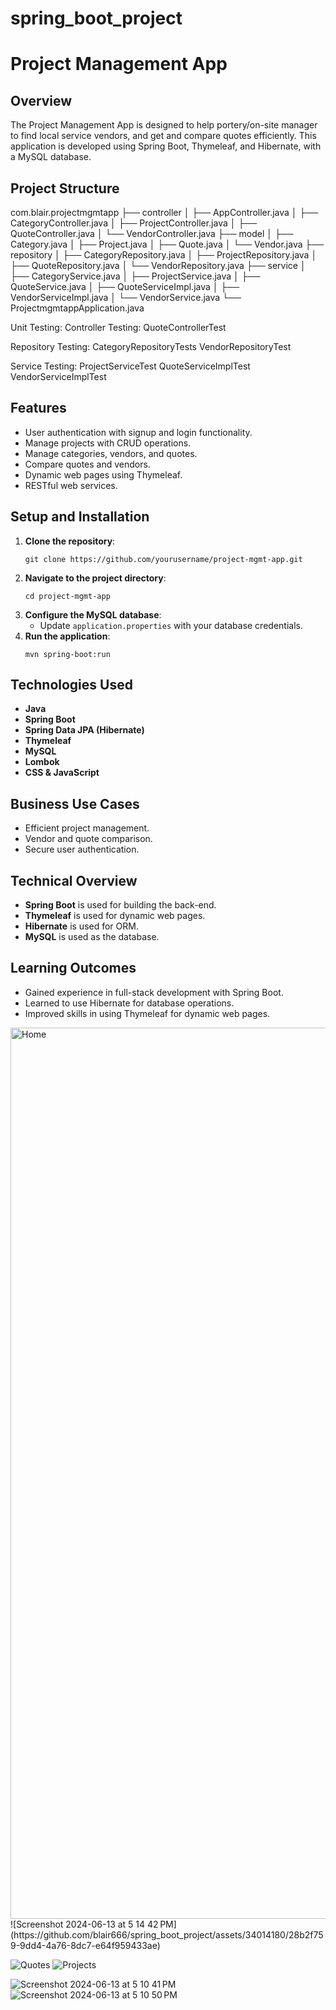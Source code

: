 # spring_boot_project
# Project Management App

## Overview
The Project Management App is designed to help portery/on-site manager to find local service vendors, and get and compare quotes efficiently. This application is developed using Spring Boot, Thymeleaf, and Hibernate, with a MySQL database.

## Project Structure

com.blair.projectmgmtapp
├── controller
│   ├── AppController.java
│   ├── CategoryController.java
│   ├── ProjectController.java
│   ├── QuoteController.java
│   └── VendorController.java
├── model
│   ├── Category.java
│   ├── Project.java
│   ├── Quote.java
│   └── Vendor.java
├── repository
│   ├── CategoryRepository.java
│   ├── ProjectRepository.java
│   ├── QuoteRepository.java
│   └── VendorRepository.java
├── service
│   ├── CategoryService.java
│   ├── ProjectService.java
│   ├── QuoteService.java
│   ├── QuoteServiceImpl.java
│   ├── VendorServiceImpl.java
│   └── VendorService.java
└── ProjectmgmtappApplication.java

Unit Testing:
Controller Testing:
QuoteControllerTest

Repository Testing:
CategoryRepositoryTests
VendorRepositoryTest

Service Testing:
ProjectServiceTest
QuoteServiceImplTest
VendorServiceImplTest

## Features
- User authentication with signup and login functionality.
- Manage projects with CRUD operations.
- Manage categories, vendors, and quotes.
- Compare quotes and vendors.
- Dynamic web pages using Thymeleaf.
- RESTful web services.

## Setup and Installation
1. **Clone the repository**:
    ```
    git clone https://github.com/yourusername/project-mgmt-app.git
    ```
2. **Navigate to the project directory**:
    ```
    cd project-mgmt-app
    ```
3. **Configure the MySQL database**:
    - Update `application.properties` with your database credentials.
4. **Run the application**:
    ```
    mvn spring-boot:run
    ```

## Technologies Used
- **Java**
- **Spring Boot**
- **Spring Data JPA (Hibernate)**
- **Thymeleaf**
- **MySQL**
- **Lombok**
- **CSS & JavaScript**

## Business Use Cases
- Efficient project management.
- Vendor and quote comparison.
- Secure user authentication.

## Technical Overview
- **Spring Boot** is used for building the back-end.
- **Thymeleaf** is used for dynamic web pages.
- **Hibernate** is used for ORM.
- **MySQL** is used as the database.

## Learning Outcomes
- Gained experience in full-stack development with Spring Boot.
- Learned to use Hibernate for database operations.
- Improved skills in using Thymeleaf for dynamic web pages.



<img width="1426" alt="Home" src="https://github.com/blair666/spring_boot_project/assets/34014180/7cd690cd-afc5-4971-8382-41f61cde27f9">
![Screenshot 2024-06-13 at 5 14 42 PM](https://github.com/blair666/spring_boot_project/assets/34014180/28b2f759-9dd4-4a76-8dc7-e64f959433ae)


![Quotes](https://github.com/blair666/spring_boot_project/assets/34014180/414742a0-9b99-4a10-b754-277b424bf8be)
![Projects](https://github.com/blair666/spring_boot_project/assets/34014180/9be5613a-6f54-4828-ac08-bba4dfcabc63)

![Screenshot 2024-06-13 at 5 10 41 PM](https://github.com/blair666/spring_boot_project/assets/34014180/74496328-c8b1-4777-9dc1-f08d37388e59)
![Screenshot 2024-06-13 at 5 10 50 PM](https://github.com/blair666/spring_boot_project/assets/34014180/3ddccece-5351-459c-b2f0-4283954224e6)
